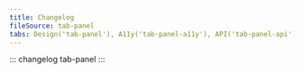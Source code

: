 ```yaml
---
title: Changelog
fileSource: tab-panel
tabs: Design('tab-panel'), A11y('tab-panel-a11y'), API('tab-panel-api'), Example('tab-panel-code'), Changelog('tab-panel-changelog')
---
```


::: changelog tab-panel :::
